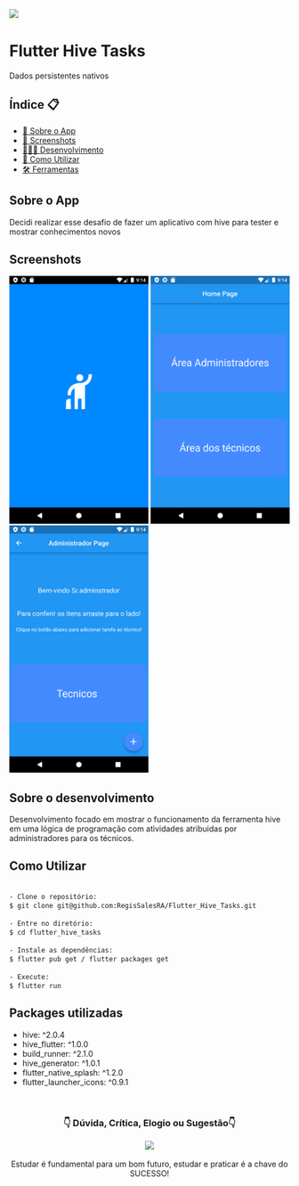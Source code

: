 <img src="https://img.shields.io/badge/Version-1.0.0+1-blue"> 

# Flutter Hive Tasks

Dados persistentes nativos

<h2>Índice 📋</h2>

   <p>

   - [📖 Sobre o App](#Sobre-o-App)
   - [📱 Screenshots](#Screenshots)
   - [👨🏽‍💻 Desenvolvimento](#Sobre-o-desenvolvimento)
   - [📲 Como Utilizar](#Como-Utilizar)
   - [🛠 Ferramentas](#Packages-utilizadas)

   </p>

<h2>Sobre o App</h2>

<p>
Decidi realizar esse desafio de fazer um aplicativo com hive para tester e mostrar conhecimentos novos
</p>

<h2>Screenshots</h2>

<img src="https://github.com/RegisSalesRA/Flutter_Hive_Tasks/blob/master/assets/readme/splash.png" width="250"> <img src="https://github.com/RegisSalesRA/Flutter_Hive_Tasks/blob/master/assets/readme/home.png" width="250"> <img src="https://github.com/RegisSalesRA/Flutter_Hive_Tasks/blob/master/assets/readme/tecnicoPage.png" width="250"> 

<p>
</p>

<h2>Sobre o desenvolvimento</h2>
<p>
Desenvolvimento focado em mostrar o funcionamento da ferramenta hive em uma lógica de programação com atividades atribuidas por administradores para os técnicos.
</p>


<h2>Como Utilizar</h2>
<p>

```

- Clone o repositório:
$ git clone git@github.com:RegisSalesRA/Flutter_Hive_Tasks.git

- Entre no diretório:
$ cd flutter_hive_tasks

- Instale as dependências:
$ flutter pub get / flutter packages get

- Execute:
$ flutter run

```

</p>
 
<p>
<h2>Packages utilizadas</h2>
<p>

-  hive: ^2.0.4
-  hive_flutter: ^1.0.0    
-  build_runner: ^2.1.0
-  hive_generator: ^1.0.1  
-  flutter_native_splash: ^1.2.0
-  flutter_launcher_icons: ^0.9.1

</br>

<p align="center">
<h3 align="center">👇 Dúvida, Crítica, Elogio ou Sugestão👇</h3> 
  </p>
  <p align="center">
  <a href="https://www.linkedin.com/in/regisrommel/" target="_blank"><img src="https://img.shields.io/badge/-LinkedIn-%230077B5?style=for-the-badge&logo=linkedin&logoColor=white" target="_blank">
  </a> 
</p>
<p align="center">
 Estudar é fundamental para um bom futuro, estudar e praticar é a chave do SUCESSO!
</p>
